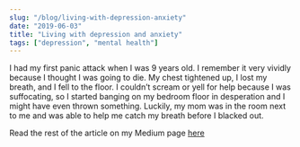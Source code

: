 ```yaml
---
slug: "/blog/living-with-depression-anxiety"
date: "2019-06-03"
title: "Living with depression and anxiety"
tags: ["depression", "mental health"]
---
```


I had my first panic attack when I was 9 years old. I remember it very vividly because I thought I was going to die. My chest tightened up, I lost my breath, and I fell to the floor. I couldn’t scream or yell for help because I was suffocating, so I started banging on my bedroom floor in desperation and I might have even thrown something. Luckily, my mom was in the room next to me and was able to help me catch my breath before I blacked out.

Read the rest of the article on my Medium page [here](https://medium.com/@DaniSubject/living-with-depression-and-anxiety-part-one-of-many-f6aed8ca1453)